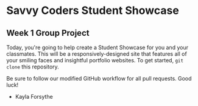 # Savvy Coders Student Showcase
## Week 1 Group Project

Today, you're going to help create a Student Showcase for you and your classmates. This will be a responsively-designed site that features all of your smiling faces and insightful portfolio websites. To get started, `git clone` this repository. 

Be sure to follow our modified GitHub workflow for all pull requests. Good luck!

- Kayla Forsythe